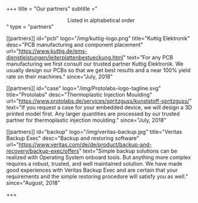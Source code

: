+++
title = "Our partners"
subtitle ="<center>Listed in alphabetical order</center>"
type = "partners"

[[partners]]
id="pcb"
logo="/img/kuttig-logo.png"
title="Kuttig Elektronik"
desc="PCB manufacturing and component placement"
url="https://www.kuttig.de/ems-dienstleistungen/leiterplattenbestueckung.html"
text="For any PCB manufacturing we first consult our trusted partner Kuttig Elektronik. We usually design our PCBs so that we get best results and a near 100% yield rate on their machines."
since="July, 2018"

[[partners]]
id="case"
logo="/img/Protolabs-logo-tagline.svg"
title="Protolabs"
desc="Thermoplastic Injection Moulding"
url="https://www.protolabs.de/services/spritzguss/kunststoff-spritzguss/"
text="If you request a case for your embedded device, we will design a 3D printed model first. Any larger quantities are processed by our trusted partner for thermoplastic injection moulding."
since="July, 2018"

[[partners]]
id="backup"
logo="/img/veritas-backup.jpg"
title="Veritas Backup Exec"
desc="Backup and restoring software"
url="https://www.veritas.com/de/de/product/backup-and-recovery/backup-exec/offers"
text="Simple backup solutions can be realized with Operating System onboard tools. But anything more complex requires a robust, trusted, and well maintained solution. We have made good experiences with Veritas Backup Exec and are certain that your requirements and the simple restoring procedure will satisfy you as well."
since="August, 2018"

+++
